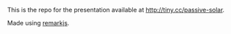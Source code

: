 This is the repo for the presentation available at http://tiny.cc/passive-solar.

Made using [remarkjs](http://remarkjs.com/#1).
